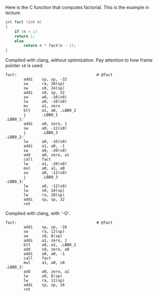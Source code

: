
Here is the C function that computes factorial. This is the example in lecture.

```c
int fact (int n)
{ 
    if (n < 1) 
	return 1;
    else 
        return n * fact(n - 1);
}
```

Compiled with clang, without optimization. Pay attention to how frame pointer `s0` is used.

```
fact:                                   # @fact
        addi    sp, sp, -32
        sw      ra, 28(sp)
        sw      s0, 24(sp)
        addi    s0, sp, 32
        sw      a0, -16(s0)
        lw      a0, -16(s0)
        mv      a1, zero
        blt     a1, a0, .LBB0_2
        j       .LBB0_1
.LBB0_1:
        addi    a0, zero, 1
        sw      a0, -12(s0)
        j       .LBB0_3
.LBB0_2:
        lw      a0, -16(s0)
        addi    a1, a0, -1
        sw      a0, -20(s0)
        add     a0, zero, a1
        call    fact
        lw      a1, -20(s0)
        mul     a0, a1, a0
        sw      a0, -12(s0)
        j       .LBB0_3
.LBB0_3:
        lw      a0, -12(s0)
        lw      s0, 24(sp)
        lw      ra, 28(sp)
        addi    sp, sp, 32
        ret
```

Compiled with clang, with '-O'.

```
fact:                                   # @fact
        addi    sp, sp, -16
        sw      ra, 12(sp)
        sw      s0, 8(sp)
        addi    a1, zero, 1
        blt     a0, a1, .LBB0_2
        add     s0, zero, a0
        addi    a0, a0, -1
        call    fact
        mul     a1, a0, s0
.LBB0_2:
        add     a0, zero, a1
        lw      s0, 8(sp)
        lw      ra, 12(sp)
        addi    sp, sp, 16
        ret
```

